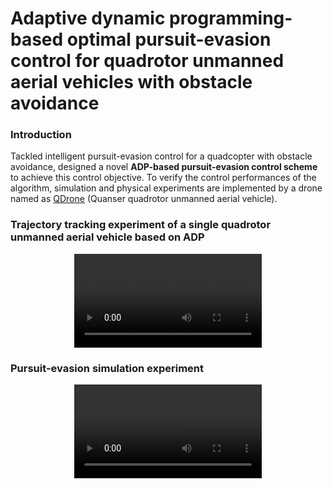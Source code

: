 # Adaptive dynamic programming-based optimal pursuit-evasion control for quadrotor unmanned aerial vehicles with obstacle avoidance
### Introduction
Tackled intelligent pursuit-evasion control for a quadcopter with obstacle avoidance, designed a novel **ADP-based pursuit-evasion control scheme** to achieve this control objective. To verify the control performances of the algorithm, simulation and physical experiments are implemented by a drone named as [QDrone](https://www.quanser.com/products/qdrone-2/) (Quanser quadrotor unmanned aerial vehicle).

### Trajectory tracking experiment of a single quadrotor unmanned aerial vehicle based on ADP
<div align=center>
<video src="https://private-user-images.githubusercontent.com/59788826/380478820-5cd71304-7d57-4e83-984f-faed99794cd4.mp4"></video>
</div>

### Pursuit-evasion simulation experiment
<div align=center>
<video src="https://private-user-images.githubusercontent.com/59788826/380463339-14086be4-b31d-4994-88ad-a06a61e2ad83.mp4"></video>
</div>
